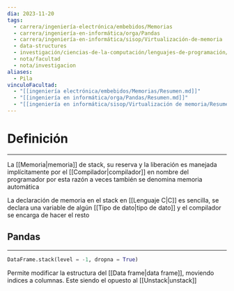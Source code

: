 ```yaml
---
dia: 2023-11-20
tags:
  - carrera/ingeniería-electrónica/embebidos/Memorias
  - carrera/ingeniería-en-informática/orga/Pandas
  - carrera/ingeniería-en-informática/sisop/Virtualización-de-memoria
  - data-structures
  - investigación/ciencias-de-la-computación/lenguajes-de-programación/Lenguaje-Python/Pandas
  - nota/facultad
  - nota/investigacion
aliases:
  - Pila
vinculoFacultad:
  - "[[ingeniería electrónica/embebidos/Memorias/Resumen.md]]"
  - "[[ingeniería en informática/orga/Pandas/Resumen.md]]"
  - "[[ingeniería en informática/sisop/Virtualización de memoria/Resumen.md]]"
---
```

# Definición
---
La [[Memoria|memoria]] de stack, su reserva y la liberación es manejada implícitamente por el [[Compilador|compilador]] en nombre del programador por esta razón a veces también se denomina memoria automática

La declaración de memoria en el stack en [[Lenguaje C|C]] es sencilla, se declara una variable de algún [[Tipo de dato|tipo de dato]] y el compilador se encarga de hacer el resto

## Pandas
---
``` Python
DataFrame.stack(level = -1, dropna = True)
```

Permite modificar la estructura del [[Data frame|data frame]], moviendo indices a columnas. Este siendo el opuesto al [[Unstack|unstack]]